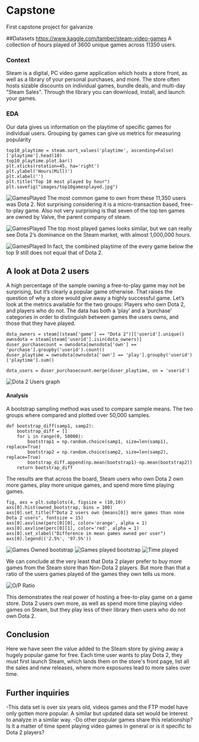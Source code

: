# Capstone
First capstone project for galvanize

##Datasets
https://www.kaggle.com/tamber/steam-video-games
A collection of hours played of 3600 unique games across 11350 users. 


### Context
Steam is a digital, PC video game application which hosts a store front, as well as a library of your personal purchases, and more. The store often hosts sizable discounts on individual games, bundle deals, and multi-day "Steam Sales". Through the library you can download, install, and launch your games.


### EDA
Our data gives us information on the playtime of specific games for individual users. Grouping by games can give us metrics for measuring popularity

```
top10_playtime = steam.sort_values('playtime', ascending=False)['playtime'].head(10)
top10_playtime.plot.bar()
plt.xticks(rotation=45, ha='right')
plt.ylabel('Hours(Mill)')
plt.xlabel('')
plt.title("Top 10 most played by hour")
plt.savefig("images/top10gamesplayed.jpg")
```

![GamesPlayed](/images/topowned.png)
The most common game to own from these 11,350 users was Dota 2. Not surprising considering it is a micro-transaction based, free-to-play game. Also not very surprising is that seven of the top ten games are owned by Valve, the parent company of steam.

![GamesPlayed](/images/top10gamesplayed.png)
The top most played games looks similar, but we can really see Dota 2’s dominance on the Steam market, with almost 1,000,000 hours. 


![GamesPlayed](/images/totaltime_pie.png)
In fact, the combined playtime of the every game below the top 9 still does not equal that of Dota 2.
## A look at Dota 2 users

A high percentage of the sample owning a free-to-play game may not be surprising, but it’s clearly a popular game otherwise. That raises the question of why a store would give away a highly successful game. Let’s look at the metrics available for the two groups: Players who own Dota 2, and players who do not. The data has both a ‘play’ and a ‘purchase’ categories in order to distinguish between games the users owns, and those that they have played.

```
dota_owners = steam[(steam['game'] == "Dota 2")]['userid'].unique()
ownsdota = steam[steam['userid'].isin(dota_owners)]
duser_purchasecount = ownsdota[ownsdota['own'] == 'purchase'].groupby('userid').count()
duser_playtime = ownsdota[ownsdota['own'] == 'play'].groupby('userid')['playtime'].sum()

dota_users = duser_purchasecount.merge(duser_playtime, on = 'userid')
```

![Dota 2 Users graph](/images/Users_db.png)

#### Analysis
A bootstrap sampling method was used to compare sample means. The two groups where compared and plotted over 50,000 samples. 

```
def bootstrap_diff(samp1, samp2):
    bootstrap_diff = []
    for i in range(0, 50000):
        bootstrap1 = np.random.choice(samp1, size=len(samp1), replace=True)
        bootstrap2 = np.random.choice(samp2, size=len(samp2), replace=True)
        bootstrap_diff.append(np.mean(bootstrap1)-np.mean(bootstrap2))
    return bootstrap_diff
```
The results are that across the board, Steam users who own Dota 2 own more games, play more unique games, and spend more time playing games.

```
fig, axs = plt.subplots(4, figsize = (10,10))
axs[0].hist(owned_bootstrap, bins = 100)
axs[0].set_title(f"Dota 2 users own {means[0]} more games than none Dota 2 users", fontsize = 15)
axs[0].axvline(perc[0][0], color='orange', alpha = 1)
axs[0].axvline(perc[0][1], color='red', alpha = 1)
axs[0].set_xlabel("Difference in mean games owned per user")
axs[0].legend(('2.5%', '97.5%'))
```

![Games Owned bootstrap](/images/owned_bootstrap.png)
![Games played bootstrap](/images/played_bootstrap.png)
![Time played](/images/playtime_bootstrap.png)

We can conclude at the very least that Dota 2 player prefer to buy more games from the Steam store than Non-Dota 2 players. But more than that a ratio of the users games played of the games they own tells us more. 

![O/P Ratio](/images/op_bootstrap.png)

This demonstrates the real power of hosting a free-to-play game on a game store. Dota 2 users own more, as well as spend more time playing video games on Steam, but they play less of their library then users who do not own Dota 2. 

## Conclusion
Here we have seen the value added to the Steam store by giving away a hugely popular game for free. Each time user wants to play Dota 2, they must first launch Steam, which lands them on the store's front page, list all the sales and new releases, where more exposures lead to more sales over time.

## Further inquiries

-This data set is over six years old, videos games and the FTP model have only gotten more popular. A similar but updated data set would be interest to analyze in a similar way. 
-Do other popular games share this relationship? Is it a matter of time spent playing video games in general or is it specific to Dota 2 players?